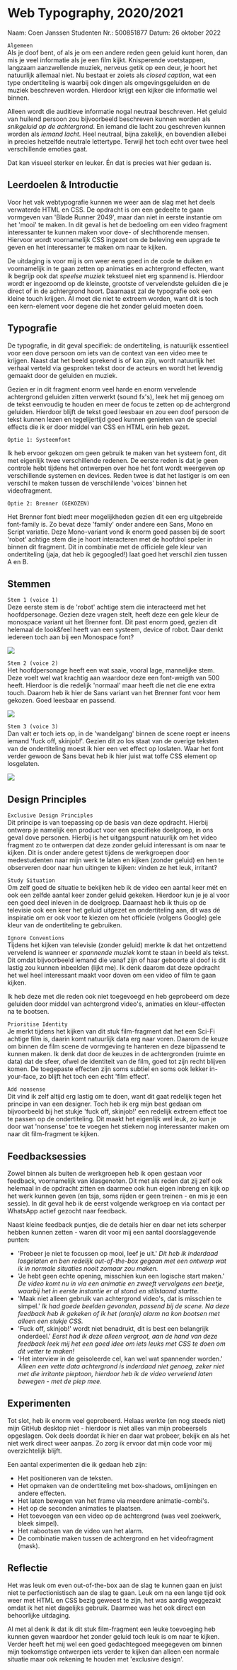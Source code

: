 # Web Typography, 2020/2021

Naam: Coen Janssen
Studenten Nr.: 500851877
Datum: 26 oktober 2022

`Algemeen`<br>
Als je doof bent, of als je om een andere reden geen geluid kunt horen, dan mis je veel informatie als je een film kijkt. Knisperende voetstappen, langzaam aanzwellende muziek, nerveus getik op een deur, je hoort het natuurlijk allemaal niet. Nu bestaat er zoiets als *closed caption*, wat een type ondertiteling is waarbij ook dingen als omgevingsgeluiden en de muziek beschreven worden. Hierdoor krijgt een kijker die informatie wel binnen.

Alleen wordt die auditieve informatie nogal neutraal beschreven. Het geluid van huilend persoon zou bijvoorbeeld beschreven kunnen worden als *snikgeluid op de achtergrond*. En iemand die lacht zou geschreven kunnen worden als *iemand lacht.* Heel neutraal, bijna zakelijk, en bovendien allebei in precies hetzelfde neutrale lettertype. Terwijl het toch echt over twee heel verschillende emoties gaat. 

Dat kan visueel sterker en leuker. Én dat is precies wat hier gedaan is. 

## Leerdoelen & Introductie

Voor het vak webtypografie kunnen we weer aan de slag met het deels verwaterde HTML en CSS. De opdracht is om een gedeelte te gaan vormgeven van 'Blade Runner 2049', maar dan niet in eerste instantie om het 'mooi' te maken. In dit geval is het de bedoeling om een video fragment interessanter te kunnen maken voor dove- of slechthorende mensen. Hiervoor wordt voornamelijk CSS ingezet om de beleving een upgrade te geven en het interessanter te maken om naar te kijken. 

De uitdaging is voor mij is om weer eens goed in de code te duiken en voornamelijk in te gaan zetten op animaties en achtergrond effecten, want ik begrijp ook dat *speelse muziek* tekstueel niet erg spannend is. Hierdoor wordt er ingezoomd op de kleinste, grootste of vervelendste geluiden die je direct of in de achtergrond hoort. Daarnaast zal de typografie ook een kleine touch krijgen. Al moet die niet te extreem worden, want dit is toch een kern-element voor degene die het zonder geluid moeten doen.

## Typografie

De typografie, in dit geval specifiek: de ondertiteling, is natuurlijk essentieel voor een dove persoon om iets van de context van een video mee te krijgen. Naast dat het beeld sprekend is of kan zijn, wordt natuurlijk het verhaal verteld via gesproken tekst door de acteurs en wordt het levendig gemaakt door de geluiden en muziek. 

Gezien er in dit fragment enorm veel harde en enorm vervelende achtergrond geluiden zitten verwerkt (sound fx's), leek het mij genoeg om de tekst eenvoudig te houden en meer de focus te zetten op de achtergrond geluiden. Hierdoor blijft de tekst goed leesbaar en zou een doof persoon de tekst kunnen lezen en tegelijertijd goed kunnen genieten van de special effects die ik er door middel van CSS en HTML erin heb gezet. 

`Optie 1: Systeemfont`<br>

Ik heb ervoor gekozen om geen gebruik te maken van het systeem font, dit met eigenlijk twee verschillende redenen. De eerste reden is dat je geen controle hebt tijdens het ontwerpen over hoe het font wordt weergeven op verschillende systemen en devices. Reden twee is dat het lastiger is om een verschil te maken tussen de verschillende 'voices' binnen het videofragment.

`Optie 2: Brenner (GEKOZEN)`<br>

Het Brenner font biedt meer mogelijkheden gezien dit een erg uitgebreide font-family is. Zo bevat deze 'family' onder andere een Sans, Mono en Script variatie. Deze Mono-variant vond ik enorm goed passen bij de soort 'robot' achtige stem die je hoort interacteren met de hoofdrol speler in binnen dit fragment. Dit in combinatie met de officiele gele kleur van ondertiteling (jaja, dat heb ik gegoogled!) laat goed het verschil zien tussen A en B. 

## Stemmen

`Stem 1 (voice 1)`<br>
Deze eerste stem is de 'robot' achtige stem die interacteerd met het hoofdpersonage. Gezien deze vragen stelt, heeft deze een gele kleur de monospace variant uit het Brenner font. Dit past enorm goed, gezien dit helemaal de look&feel heeft van een systeem, device of robot. Daar denkt iedereen toch aan bij een Monospace font?

<img src="closed-captions/img/voice-1.png">

`Stem 2 (voice 2)`<br>
Het hoofdpersonage heeft een wat saaie, vooral lage, mannelijke stem. Deze voelt wel wat krachtig aan waardoor deze een font-weigth van 500 heeft. Hierdoor is die redelijk 'normaal' maar heeft die net die ene extra touch. Daarom heb ik hier de Sans variant van het Brenner font voor hem gekozen. Goed leesbaar en passend.

<img src="closed-captions/img/voice-2.png">

`Stem 3 (voice 3)`<br>
Dan valt er toch iets op, in de 'wandelgang' binnen de scene roept er ineens iemand 'fuck off, skinjob!'. Gezien dit zo los staat van de overige teksten van de ondertiteling moest ik hier een vet effect op loslaten. Waar het font verder gewoon de Sans bevat heb ik hier juist wat toffe CSS element op losgelaten. 

<img src="closed-captions/img/voice-3.png">


## Design Principles

`Exclusive Design Principles`<br>
Dit principe is van toepassing op de basis van deze opdracht. Hierbij ontwerp je namelijk een product voor een specifieke doelgroep, in ons geval dove personen. Hierbij is het uitgangspunt natuurlijk om het video fragment zo te ontwerpen dat deze zonder geluid interessant is om naar te kijken. Dit is onder andere getest tijdens de werkgroepen door medestudenten naar mijn werk te laten en kijken (zonder geluid) en hen te observeren door naar hun uitingen te kijken: vinden ze het leuk, irritant?

`Study Situation`<br>
Om zelf goed de situatie te bekijken heb ik de video een aantal keer mét en ook een zelfde aantal keer zonder geluid gekeken. Hierdoor kun je je al voor een goed deel inleven in de doelgroep. Daarnaast heb ik thuis op de televisie ook een keer het geluid uitgezet en ondertiteling aan, dit was dé inspiratie om er ook voor te kiezen om het officiele (volgens Google) gele kleur van de ondertiteling te gebruiken. 

`Ignore Conventions`<br>
Tijdens het kijken van televisie (zonder geluid) merkte ik dat het ontzettend vervelend is wanneer er *spannende muziek* komt te staan in beeld als tekst. Dit omdat bijvoorbeeld iemand die vanaf zijn of haar geboorte al doof is dit lastig zou kunnen inbeelden (lijkt me). Ik denk daarom dat deze opdracht het wel heel interessant maakt voor doven om een video of film te gaan kijken. 

Ik heb deze met die reden ook niet toegevoegd en heb geprobeerd om deze geluiden door middel van achtergrond video's, animaties en kleur-effecten na te bootsen. 

`Prioritise Identity`<br>
Je merkt tijdens het kijken van dit stuk film-fragment dat het een Sci-Fi achtige film is, daarin komt natuurlijk data erg naar voren. Daarom de keuze om binnen de film scene de vormgeving te hanteren en deze bijpassend te kunnen maken. Ik denk dat door de keuzes in de achtergronden (ruimte en data) dat de sfeer, ofwel de identiteit van de film, goed tot zijn recht blijven komen. De toegepaste effecten zijn soms subtiel en soms ook lekker in-your-face, zo blijft het toch een echt 'film effect'.

`Add nonsense`<br>
Dit vind ik zelf altijd erg lastig om te doen, want dit gaat redelijk tegen het principe in van een designer. Toch heb ik erg mijn best gedaan om bijvoorbeeld bij het stukje 'fuck off, skinjob!' een redelijk extreem effect toe te passen op de ondertiteling. Dit maakt het eigenlijk wel leuk, zo kun je door wat 'nonsense' toe te voegen het stiekem nog interessanter maken om naar dit film-fragment te kijken. 

## Feedbacksessies

Zowel binnen als buiten de werkgroepen heb ik open gestaan voor feedback, voornamelijk van klasgenoten. Dit met als reden dat zij zelf ook helemaal in de opdracht zitten en daarmee ook hun eigen inbreng en kijk op het werk kunnen geven (en tsja, soms rijden er geen treinen - en mis je een sessie). In dit geval heb ik de eerst volgende werkgroep en via contact per WhatsApp actief gezocht naar feedback. 

Naast kleine feedback puntjes, die de details hier en daar net iets scherper hebben kunnen zetten - waren dit voor mij een aantal doorslaggevende punten: 

- 'Probeer je niet te focussen op mooi, leef je uit.'
*Dit heb ik inderdaad losgelaten en ben redelijk out-of-the-box gegaan met een ontwerp wat ik in normale situaties nooit zomaar zou maken.*
- 'Je hebt geen echte opening, misschien kun een logische start maken.' 
*De video komt nu in via een animatie en zweeft vervolgens een beetje, waarbij het in eerste instantie er al stond en stilstaand startte.*
- 'Maak niet alleen gebruik van achtergrond video's, dat is misschien te simpel.'
*Ik had goede beelden gevonden, passend bij de scene. Na deze feedback heb ik gekeken of ik het (oranje) alarm na kon bootsen met alleen een stukje CSS.*
- 'Fuck off, skinjob!' wordt niet benadrukt, dit is best een belangrijk onderdeel.'
*Eerst had ik deze alleen vergroot, aan de hand van deze feedback leek mij het een goed idee om iets leuks met CSS te doen om dit vetter te maken!*
- 'Het interview in de geisoleerde cel, kan wel wat spannender worden.'
*Alleen een vette data achtergrond is inderdaad niet genoeg, zeker niet met die irritante pieptoon, hierdoor heb ik de video vervelend laten bewegen - met de piep mee.*

## Experimenten

Tot slot, heb ik enorm veel geprobeerd. Helaas werkte (en nog steeds niet) mijn GitHub desktop niet - hierdoor is niet alles van mijn probeersels opgeslagen. Ook deels doordat ik hier en daar wat probeer, bekijk en als het niet werk direct weer aanpas. Zo zorg ik ervoor dat mijn code voor mij overzichtelijk blijft. 

Een aantal experimenten die ik gedaan heb zijn:
- Het positioneren van de teksten.
- Het opmaken van de ondertiteling met box-shadows, omlijningen en andere effecten. 
- Het laten bewegen van het frame via meerdere animatie-combi's. 
- Het op de seconden animaties te plaatsen.
- Het toevoegen van een video op de achtergrond (was veel zoekwerk, bleek simpel).
- Het nabootsen van de video van het alarm. 
- De combinatie maken tussen de achtergrond en het videofragment (mask).

## Reflectie

Het was leuk om even out-of-the-box aan de slag te kunnen gaan en juist niet te perfectionistisch aan de slag te gaan. Leuk om na een lange tijd ook weer met HTML en CSS bezig geweest te zijn, het was aardig weggezakt omdat ik het niet dagelijks gebruik. Daarmee was het ook direct een behoorlijke uitdaging. 

Al met al denk ik dat ik dit stuk film-fragment een leuke toevoeging heb kunnen geven waardoor het zonder geluid toch leuk is om naar te kijken. Verder heeft het mij wel een goed gedachtegoed meegegeven om binnen mijn toekomstige ontwerpen iets verder te kijken dan alleen een normale situatie maar ook rekening te houden met 'exclusive design'. 

